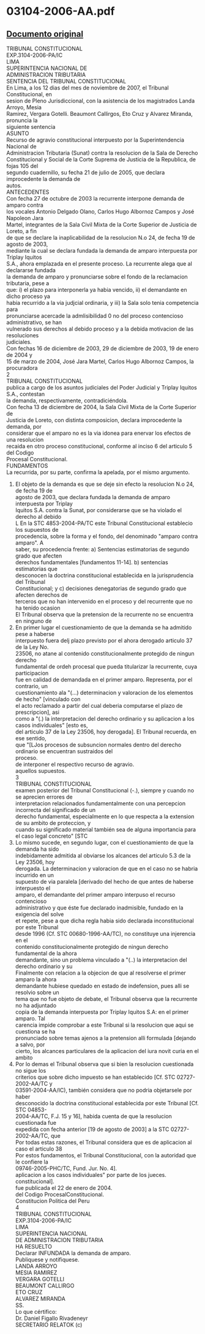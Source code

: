 
03104-2006-AA.pdf
=================
  
[Documento original](https://tc.gob.pe/jurisprudencia/2008/03104-2006-AA.pdf)  
---  
TRIBUNAL CONSTITUCIONAL  
EXP.3104-2006-PA/IC  
LIMA  
SUPERINTENCIA NACIONAL DE  
ADMINISTRACION TRIBUTARIA  
SENTENCIA DEL TRIBUNAL CONSTITUCIONAL  
En Lima, a los 12 dias del mes de noviembre de 2007, el Tribunal Constitucional, en  
sesion de Pleno Jurisdiccional, con la asistencia de los magistrados Landa Arroyo, Mesia  
Ramirez, Vergara Gotelli. Beaumont Callirgos, Eto Cruz y Alvarez Miranda, pronuncia la  
siguiente sentencia  
ASUNTO  
Recurso de agravio constitucional interpuesto por la Superintendencia Nacional de  
Administracion Tributaria (Sunat) contra la resolucion de la Sala de Derecho  
Constitucional y Social de la Corte Suprema de Justicia de la Republica, de fojas 105 del  
segundo cuadernillo, su fecha 21 de julio de 2005, que declara improcedente la demanda de  
autos.  
ANTECEDENTES  
Con fecha 27 de octubre de 2003 la recurrente interpone demanda de amparo contra  
los vocales Antonio Delgado Olano, Carlos Hugo Albornoz Campos y José Napoleon Jara  
Martel, integrantes de la Sala Civil Mixta de la Corte Superior de Justicia de Loreto, a fin  
de que se declare la inaplicabilidad de la resolucion N.o 24, de fecha 19 de agosto de 2003,  
mediante la cual se declara fundada la demanda de amparo interpuesta por Triplay Iquitos  
S.A., ahora emplazada en el presente proceso. La recurrente alega que al declararse fundada  
la demanda de amparo y pronunciarse sobre el fondo de la reclamacion tributaria, pese a  
que: i) el plazo para interponerla ya habia vencido, ii) el demandante en dicho proceso ya  
habia recurrido a la via judjcial ordinaria, y iii) la Sala solo tenia competencia para  
pronunciarse acercade la admlisibilidad 0 no del proceso contencioso administrativo, se han  
vulnerado sus derechos al debido proceso y a la debida motivacion de las resoluciones  
judiciales.  
Con fechas 16 de diciembre de 2003, 29 de diciembre de 2003, 19 de enero de 2004 y  
15 de marzo de 2004, José Jara Martel, Carlos Hugo Albornoz Campos, la procuradora  
2  
TRIBUNAL CONSTITUCIONAL  
publica a cargo de los asuntos judiciales del Poder Judicial y Triplay Iquitos S.A., contestan  
la demanda, respectivamente, contradiciéndola.  
Con fecha 13 de diciembre de 2004, la Sala Civil Mixta de la Corte Superior de  
Justicia de Loreto, con distinta composicion, declara improcedente la demanda, por  
considerar que el amparo no es la via idonea para enervar los efectos de una resolucion  
recaida en otro proceso constitucional, conforme al inciso 6 del articulo 5 del Codigo  
Procesal Constitucional.  
FUNDAMENTOS  
La recurrida, por su parte, confirma la apelada, por el mismo argumento.  
1. El objeto de la demanda es que se deje sin efecto la resolucion N.o 24, de fecha 19 de  
agosto de 2003, que declara fundada la demanda de amparo interpuesta por Triplay  
Iquitos S.A. contra la Sunat, por considerarse que se ha violado el derecho al debido  
L En la STC 4853-2004-PA/TC este Tribunal Constitucional establecio los supuestos de  
procedencia, sobre la forma y el fondo, del denominado "amparo contra amparo". A  
saber, su procedencia frente: a) Sentencias estimatorias de segundo grado que afecten  
derechos fundamentales [fundamentos 11-14]. b) sentencias estimatorias que  
desconocen la doctrina constitucional establecida en la jurisprudencia del Tribunal  
Constitucional; y c) decisiones denegatorias de segundo grado que afecten derechos de  
terceros que no han intervenido en el proceso y del recurrente que no ha tenido ocasion  
El Tribunal observa que la pretension de la recurrente no se encuentra en ninguno de  
3. En primer lugar el cuestionamiento de que la demanda se ha admitido pese a haberse  
interpuesto fuera delj plazo previsto por el ahora derogado articulo 37 de la Ley No.  
23506, no atane al contenido constitucionalmente protegido de ningun derecho  
fundamental de ordeh procesal que pueda titularizar la recurrente, cuya participacion  
fue en calidad de demandada en el primer amparo. Representa, por el contrario, un  
cuestionamiento ala "(...) determinacion y valoracion de los elementos de hecho" [vinculado con  
el acto reclamado a partir del cual deberia computarse el plazo de prescripcion], asi  
como a "(.) la interpretacion del derecho ordinario y su aplicacion a los casos individuales" [esto es,  
del articulo 37 de la Ley 23506, hoy derogada]. El Tribunal recuerda, en ese sentido,  
que "[LJos procesos de subsuncion normales dentro del derecho ordinario se encuentran sustraidos del  
proceso.  
de interponer el respectivo recurso de agravio.  
aquellos supuestos.  
3  
TRIBUNAL CONSTITUCIONAL  
examen posterior del Tribunal Constitucional (-.), siempre y cuando no se aprecien errores de  
interpretacion relacionados fundamentalmente con una percepcion incorrecta del significado de un  
derecho fundamental, especialmente en lo que respecta a la extension de su ambito de proteccion, y  
cuando su significado material también sea de alguna importancia para el caso legal concreto" [STC  
4. Lo mismo sucede, en segundo lugar, con el cuestionamiento de que la demanda ha sido  
indebidamente admitida al obviarse los alcances del articulo 5.3 de la Ley 23506, hoy  
derogada. La determinacion y valoracion de que en el caso no se habria incurrido en un  
supuesto de via paralela [derivado del hecho de que antes de haberse interpuesto el  
amparo, el demandante del primer amparo interpuso el recurso contencioso  
administrativo y que éste fue declarado inadmisible, fundado en la exigencia del solve  
et repete, pese a que dicha regla habia sido declarada inconstitucional por este Tribunal  
desde 1996 (Cf. STC 00680-1996-AA/TC), no constituye una injerencia en el  
contenido constitucionalmente protegido de ningun derecho fundamental de la ahora  
demandante, sino un problema vinculado a "(..) la interpretacion del derecho ordinario y su  
Finalmente con relacion a la objecion de que al resolverse el primer amparo la ahora  
demandante hubiese quedado en estado de indefension, pues alli se resolvio sobre un  
tema que no fue objeto de debate, el Tribunal observa que la recurrente no ha adjuntado  
copia de la demanda interpuesta por Triplay Iquitos S.A: en el primer amparo. Tal  
carencia impide comprobar a este Tribunal si la resolucion que aqui se cuestiona se ha  
pronunciado sobre temas ajenos a la pretension alli formulada [dejando a salvo, por  
cierto, los alcances particulares de la aplicacion del iura novit curia en el ambito  
6. Por lo demas el Tribunal observa que si bien la resolucion cuestionada no sigue los  
criterios que sobre dicho impuesto se han establecido [Cf. STC 02727-2002-AA/TC y  
03591-2004-AA/IC), también considera que no podria objetarsele por haber  
desconocido la doctrina constitucional establecida por este Tribunal [Cf. STC 04853-  
2004-AA/TC, F.J. 15 y 16], habida cuenta de que la resolucion cuestionada fue  
expedida con fecha anterior [19 de agosto de 2003] a la STC 02727-2002-AA/TC, que  
Por todas estas razones, el Tribunal considera que es de aplicacion al caso el articulo 38  
Por estos fundamentos, el Tribunal Constitucional, con la autoridad que le confiere la  
09746-2005-PHC/TC, Fund. Jur. No. 4].  
aplicacion a los casos individuales" por parte de los jueces.  
constitucional].  
fue publicada el 22 de enero de 2004.  
del Codigo ProcesalConstitucional.  
Constitucion Politica del Peru  
4  
TRIBUNAL CONSTITUCIONAL  
EXP.3104-2006-PA/IC  
LIMA  
SUPERINTENCIA NACIONAL  
DE ADMINISTRACION TRIBUTARIA  
HA RESUELTO  
Declarar INFUNDADA la demanda de amparo.  
Publiquese y notifiquese.  
LANDA ARROYO  
MESIA RAMIREZ  
VERGARA GOTELLI  
BEAUMONT CALLIRGO  
ETO CRUZ  
ALVAREZ MIRANDA  
SS.  
Lo que cértifico:  
Dr. Daniel Figallo Rivadeneyr  
SECRETARIO RELATOK (c)